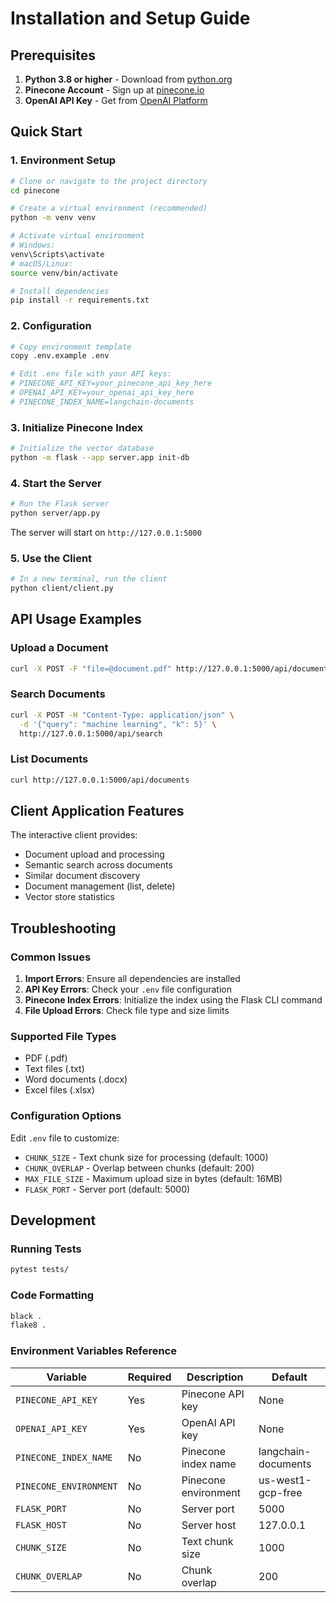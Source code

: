 # Installation and Setup Guide

## Prerequisites

1. **Python 3.8 or higher** - Download from [python.org](https://www.python.org/downloads/)
2. **Pinecone Account** - Sign up at [pinecone.io](https://www.pinecone.io/)
3. **OpenAI API Key** - Get from [OpenAI Platform](https://platform.openai.com/api-keys)

## Quick Start

### 1. Environment Setup

```bash
# Clone or navigate to the project directory
cd pinecone

# Create a virtual environment (recommended)
python -m venv venv

# Activate virtual environment
# Windows:
venv\Scripts\activate
# macOS/Linux:
source venv/bin/activate

# Install dependencies
pip install -r requirements.txt
```

### 2. Configuration

```bash
# Copy environment template
copy .env.example .env

# Edit .env file with your API keys:
# PINECONE_API_KEY=your_pinecone_api_key_here
# OPENAI_API_KEY=your_openai_api_key_here
# PINECONE_INDEX_NAME=langchain-documents
```

### 3. Initialize Pinecone Index

```bash
# Initialize the vector database
python -m flask --app server.app init-db
```

### 4. Start the Server

```bash
# Run the Flask server
python server/app.py
```

The server will start on `http://127.0.0.1:5000`

### 5. Use the Client

```bash
# In a new terminal, run the client
python client/client.py
```

## API Usage Examples

### Upload a Document
```bash
curl -X POST -F "file=@document.pdf" http://127.0.0.1:5000/api/documents
```

### Search Documents
```bash
curl -X POST -H "Content-Type: application/json" \
  -d '{"query": "machine learning", "k": 5}' \
  http://127.0.0.1:5000/api/search
```

### List Documents
```bash
curl http://127.0.0.1:5000/api/documents
```

## Client Application Features

The interactive client provides:
- Document upload and processing
- Semantic search across documents  
- Similar document discovery
- Document management (list, delete)
- Vector store statistics

## Troubleshooting

### Common Issues

1. **Import Errors**: Ensure all dependencies are installed
2. **API Key Errors**: Check your `.env` file configuration
3. **Pinecone Index Errors**: Initialize the index using the Flask CLI command
4. **File Upload Errors**: Check file type and size limits

### Supported File Types
- PDF (.pdf)
- Text files (.txt)  
- Word documents (.docx)
- Excel files (.xlsx)

### Configuration Options

Edit `.env` file to customize:
- `CHUNK_SIZE` - Text chunk size for processing (default: 1000)
- `CHUNK_OVERLAP` - Overlap between chunks (default: 200)  
- `MAX_FILE_SIZE` - Maximum upload size in bytes (default: 16MB)
- `FLASK_PORT` - Server port (default: 5000)

## Development

### Running Tests
```bash
pytest tests/
```

### Code Formatting
```bash
black .
flake8 .
```

### Environment Variables Reference

| Variable | Required | Description | Default |
|----------|----------|-------------|---------|
| `PINECONE_API_KEY` | Yes | Pinecone API key | None |
| `OPENAI_API_KEY` | Yes | OpenAI API key | None |
| `PINECONE_INDEX_NAME` | No | Pinecone index name | langchain-documents |
| `PINECONE_ENVIRONMENT` | No | Pinecone environment | us-west1-gcp-free |
| `FLASK_PORT` | No | Server port | 5000 |
| `FLASK_HOST` | No | Server host | 127.0.0.1 |
| `CHUNK_SIZE` | No | Text chunk size | 1000 |
| `CHUNK_OVERLAP` | No | Chunk overlap | 200 |

